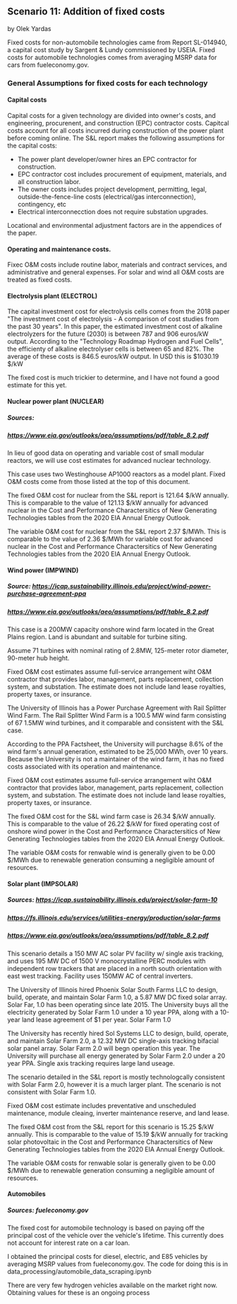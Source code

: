 ## Scenario 11: Addition of fixed costs
by Olek Yardas

Fixed costs for non-automobile technologies came from Report SL-014940, a capital cost study by Sargent & Lundy commissioned by USEIA. Fixed costs for automobile technologies comes from averaging MSRP data for cars from fueleconomy.gov.

### General Assumptions for fixed costs for each technology

#### Capital costs
Capital costs for a given technology are divided into owner's costs, and engineering, procurenent, and construction (EPC) contractor costs. Capitcal costs account for all costs incurred during construction of the power plant before coming online.
The S&L report makes the following assumptions for the capital costs:
 - The power plant developer/owner hires an EPC contractor for construction.
 - EPC contractor cost includes procurement of equipment, materials, and all construction labor.
 - The owner costs includes project development, permitting, legal, outside-the-fence-line costs (electrical/gas interconnection), contingency, etc
 - Electrical interconnecction does not require substation upgrades.

Locational and environmental adjustment factors are in the appendices of the paper.

#### Operating and maintenance costs.
Fixec O&M costs include routine labor, materials and contract services, and administrative and general expenses. For solar and wind all O&M costs are treated as fixed costs.

#### Electrolysis plant (ELECTROL)
The capital investment cost for electrolysis cells comes from the 2018 paper "The investment cost of electrolysis - A comparison of cost studies from the past 30 years". In this paper, the estimated investment cost of alkaline electrolyzers for the future (2030) is between 787 and 906 euros/kW output. According to the "Technology Roadmap Hydrogen and Fuel Cells", the efficienty of alkaline electrolyser cells is between 65 and 82%. The average of these costs is 846.5 euros/kW output. In USD this is $1030.19 $/kW

The fixed cost is much trickier to determine, and I have not found a good estimate for this yet.


#### Nuclear power plant (NUCLEAR)
#####         Sources:
#####         https://www.eia.gov/outlooks/aeo/assumptions/pdf/table_8.2.pdf

In lieu of good data on operating and variable cost of small modular reactors, we will use cost estimates for advanced nuclear technology.

This case uses two Westinghouse AP1000 reactors as a model plant.
Fixed O&M costs come from those listed at the top of this document.

The fixed O&M cost for nuclear from the S&L report is 121.64 $/kW annually. This is comparable to the value of 121.13 $/kW annually for advanced nuclear in the Cost and Performance Charactersitics of New Generating Technologies tables from the 2020 EIA Annual Energy Outlook.

The variable O&M cost for nuclear from the S&L report 2.37 $/MWh. This is comparable to the value of 2.36 $/MWh for variable cost for advanced nuclear in the Cost and Performance Charactersitics of New Generating Technologies tables from the 2020 EIA Annual Energy Outlook.



#### Wind power (IMPWIND)
##### Source: https://icap.sustainability.illinois.edu/project/wind-power-purchase-agreement-ppa
#####         https://www.eia.gov/outlooks/aeo/assumptions/pdf/table_8.2.pdf

This case is a 200MW capacity onshore wind farm located in the Great Plains region. Land is abundant and suitable for turbine siting.

Assume 71 turbines with nominal rating of 2.8MW, 125-meter rotor diameter, 90-meter hub height.

Fixed O&M cost estimates assume full-service arrangement wiht O&M contractor that provides labor, management, parts replacement, collection system, and substation. The estimate does not include land lease royalties, property taxes, or insurance.

The University of Illinois has a Power Purchase Agreement with Rail Splitter Wind Farm. The Rail Splitter Wind Farm is a 100.5 MW wind farm consisting of 67 1.5MW wind turbines, and it comparable and consistent with the S&L case. 

According to the PPA Factsheet, the University will purchagse 8.6% of the wind farm's annual generation, estimated to be 25,000 MWh, over 10 years. Because the University is not a maintainer of the wind farm, it has no fixed costs associated with its operation and maintenance. 

Fixed O&M cost estimates assume full-service arrangement wiht O&M contractor that provides labor, management, parts replacement, collection system, and substation. The estimate does not include land lease royalties, property taxes, or insurance.

The fixed O&M cost for the S&L wind farm case is 26.34 $/kW annually. This is comparable to the value of 26.22 $/kW for fixed operating cost of onshore wind power in the Cost and Performance Charactersitics of New Generating Technologies tables from the 2020 EIA Annual Energy Outlook.

The variable O&M costs for renwable wind is generally given to be 0.00 $/MWh due to renewable generation consuming a negligible amount of resources.


#### Solar plant (IMPSOLAR)
##### Sources: https://icap.sustainability.illinois.edu/project/solar-farm-10
#####          https://fs.illinois.edu/services/utilities-energy/production/solar-farms
#####          https://www.eia.gov/outlooks/aeo/assumptions/pdf/table_8.2.pdf

This scenario details a 150 MW AC solar PV facility w/ single axis tracking, and uses 195 MW DC of 1500 V monocrystalline PERC modules with independent row trackers that are placed in a north south orientation with east west tracking.
Facility uses 150MW AC of central inverters.

The University of Illinois hired Phoenix Solar South Farms LLC to design, build, operate, and maintain Solar Farm 1.0, a 5.87 MW DC fixed solar array. Solar Far, 1.0 has been operating since late 2015. The University buys all the electricity generated by Solar Farm 1.0 under a 10 year PPA, along with a 10-year land lease agreement of $1 per year. Solar Farm 1.0

The University has recently hired Sol Systems LLC to design, build, operate, and maintain Solar Farm 2.0, a 12.32 MW DC single-axis tracking bifacial solar panel array. Solar Farm 2.0 will begn operation this year. The University will purchase all energy generated by Solar Farm 2.0 under a 20 year PPA.
Single axis tracking requires large land useage.

The scenario detailed in the S&L report is mostly technologcally consistent with Solar Farm 2.0, however it is a much larger plant. The scenario is not consistent with Solar Farm 1.0.

Fixed O&M cost estimate includes preventative and unscheduled maintenance, module cleaing, inverter maintenance reserve, and land lease.

The fixed O&M cost from the S&L report for this scenario is 15.25 $/kW annually. This is comparable to the value of 15.19 $/kW annually for tracking solar photovoltaic in the Cost and Performance Charactersitics of New Generating Technologies tables from the 2020 EIA Annual Energy Outlook.

The variable O&M costs for renwable solar is generally given to be 0.00 $/MWh due to renewable generation consuming a negligible amount of resources.

#### Automobiles
##### Sources: fueleconomy.gov

The fixed cost for automobile technology is based on paying off the principal cost of the vehicle over the vehicle's lifetime. This currently does not account for interest rate on a car loan.

I obtained the principal costs for diesel, electric, and E85 vehicles by averaging MSRP values from fueleconomy.gov. The code for doing this is in data_processing/automobile_data_scraping.ipynb

There are very few hydrogen vehicles available on the market right now. Obtaining values for these is an ongoing process
